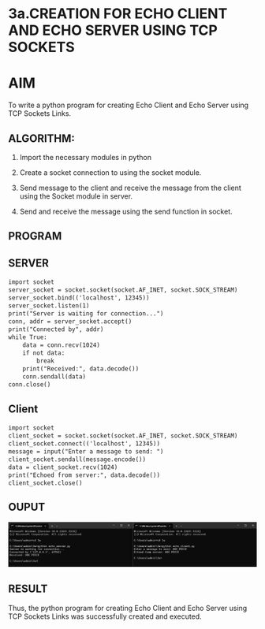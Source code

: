 # 3a.CREATION FOR ECHO CLIENT AND ECHO SERVER USING TCP SOCKETS
# AIM
To write a python program for creating Echo Client and Echo Server using TCP
Sockets Links.
## ALGORITHM:
1. Import the necessary modules in python

2. Create a socket connection to using the socket module.

3. Send message to the client and receive the message from the client using the Socket module in server.

4. Send and receive the message using the send function in socket.

## PROGRAM
## SERVER
```
import socket
server_socket = socket.socket(socket.AF_INET, socket.SOCK_STREAM)
server_socket.bind(('localhost', 12345))
server_socket.listen(1)
print("Server is waiting for connection...")
conn, addr = server_socket.accept()
print("Connected by", addr)
while True:
    data = conn.recv(1024)
    if not data:
        break
    print("Received:", data.decode())
    conn.sendall(data)
conn.close()
```

## Client
```
import socket
client_socket = socket.socket(socket.AF_INET, socket.SOCK_STREAM)
client_socket.connect(('localhost', 12345))
message = input("Enter a message to send: ")
client_socket.sendall(message.encode())
data = client_socket.recv(1024)
print("Echoed from server:", data.decode())
client_socket.close()
```

## OUPUT
![alt text](3a.png)
## RESULT
Thus, the python program for creating Echo Client and Echo Server using TCP Sockets Links 
was successfully created and executed.

